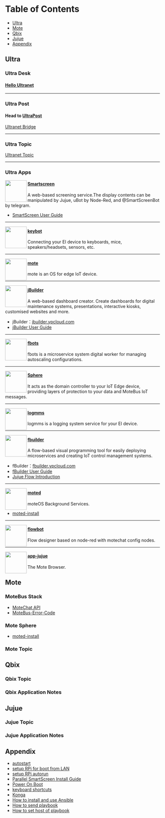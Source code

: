 # Table of Contents
* [Ultra](#1)
* [Mote](#3)
* [Qbix](#qbix)
* [Jujue](#jujue)
* [Appendix](#appendix)


## <h2 id="1">Ultra</h2>
### Ultra Desk
#### [Hello Ultranet](https://github.com/motebus/ultranet/blob/main/Hello%20UltraDesk/Welcome%20to%20UltraDesk.md)

---

### Ultra Post
#### Head to [UltraPost](https://ultrapost.ypcloud.com/)
[Ultranet Bridge](https://github.com/motebus/ultrabook/blob/main/Ultranet%20Bridge/Ultranet%20Bridge.md)

---

### Ultra Topic
[Ultranet Topic](https://github.com/motebus/ultranet/blob/main/MoteBus%20Stack/Ultranet%20Topic.md)

---

### Ultra Apps
<img align="left" height="70" src="https://res.cloudinary.com/canonical/image/fetch/f_auto,q_auto,fl_sanitize,w_60,h_60/https://dashboard.snapcraft.io/site_media/appmedia/2018/08/smartscreen_256x256.png" />

#### [Smartscreen](https://snapcraft.io/smartscreen)
A web-based screening service.The display contents can be manipulated by Jujue, uBot by Node-Red, and @SmartScreenBot by telegram.
* [SmartScreen User Guide](https://github.com/motebus/ultranet/blob/main/Ultranet%20Apps/SmartScreen%20User%20Guide.md)
-----
<img align="left" height="70" src="https://res.cloudinary.com/canonical/image/fetch/f_auto,q_auto,fl_sanitize,w_60,h_60/https://dashboard.snapcraft.io/site_media/appmedia/2021/01/6381ab4a-7e9f-4a98-8749-7399c7485d2f.jpg.png" />

#### [keybot](https://snapcraft.io/keybot)
Connecting your EI device to keyboards, mice, speakers/headsets, sensors, etc.

-----
<img align="left" height="70" src="https://res.cloudinary.com/canonical/image/fetch/f_auto,q_auto,fl_sanitize,w_60,h_60/https://dashboard.snapcraft.io/site_media/appmedia/2021/01/1a90ef56-7301-4f38-bfaa-04407c1ed523.jpg.png" />

#### [mote](https://snapcraft.io/mote)
mote is an OS for edge IoT device.

-----
<img align="left" height="70" src="https://res.cloudinary.com/canonical/image/fetch/f_auto,q_auto,fl_sanitize,w_60,h_60/https://dashboard.snapcraft.io/site_media/appmedia/2021/01/851a6190-ffb1-461b-a7bc-c675d252038f.jpg.png" />

#### [jBuilder](https://snapcraft.io/jbuilder)
A web-based dashboard creator. Create dashboards for digital maintenance systems, presentations, interactive kiosks, customised websites and more.
* jBuilder：[jbuilder.ypcloud.com](https://jbuilder.ypcloud.com/)
* [jBuilder User Guide](https://github.com/motebus/ultranet/blob/main/Ultranet%20Apps/jBuilder%20User%20Guide.md)
 
-----
<img align="left" height="70" src="https://res.cloudinary.com/canonical/image/fetch/f_auto,q_auto,fl_sanitize,w_60,h_60/https://dashboard.snapcraft.io/site_media/appmedia/2021/01/7e65d1f7-8d79-4014-b970-056464ca6811.jpg.png" />

#### [fbots](https://snapcraft.io/fbots)
fbots is a microservice system digital worker for managing autoscaling configurations.

-----
<img align="left" height="70" src="https://res.cloudinary.com/canonical/image/fetch/f_auto,q_auto,fl_sanitize,w_60,h_60/https://dashboard.snapcraft.io/site_media/appmedia/2018/08/sphere_256x256.png" />

#### [Sphere](https://snapcraft.io/sphere)
It acts as the domain controller to your IoT Edge device, providing layers of protection to your data and MoteBus IoT messages. 

-----
<img align="left" height="70" src="https://res.cloudinary.com/canonical/image/fetch/f_auto,q_auto,fl_sanitize,w_60,h_60/https://dashboard.snapcraft.io/site_media/appmedia/2021/01/9d3a2da3-db74-42b0-875c-7754a328074a.jpg.png" />

#### [logmms](https://snapcraft.io/logmms)
logmms is a logging system service for your EI device. 

-----
<img align="left" height="70" src="https://res.cloudinary.com/canonical/image/fetch/f_auto,q_auto,fl_sanitize,w_60,h_60/https://dashboard.snapcraft.io/site_media/appmedia/2020/05/FB.png" />

#### [fbuilder](https://snapcraft.io/fbuilder)
A flow-based visual programming tool for easily deploying microservices and creating IoT control management systems.
* fBuilder：[fbuilder.ypcloud.com](http://fbuilder.ypcloud.com/login)
* [fBuilder User Guide](https://github.com/motebus/ultranet/blob/main/Ultranet%20Apps/fbuilder%20User%20Guide.md)
* [Jujue Flow Introduction](https://github.com/motebus/ultrabook/blob/main/Ultranet%20Apps/Jujue%20Flow%20Introduction.md)
-----
<img align="left" height="70" src="https://res.cloudinary.com/canonical/image/fetch/f_auto,q_auto,fl_sanitize,w_60,h_60/https://dashboard.snapcraft.io/site_media/appmedia/2020/08/7A7FE9FD-366E-43A5-8006-69EDFFF2548E.jpeg.png" />

#### [moted](https://snapcraft.io/moted)
moteOS Background Services.
* [moted-install](https://github.com/motebus/ultranet/blob/main/Ultranet%20Apps/moted-install.md)
-----
<img align="left" height="70" src="https://res.cloudinary.com/canonical/image/fetch/f_auto,q_auto,fl_sanitize,w_60,h_60/https://dashboard.snapcraft.io/site_media/appmedia/2020/03/fbuilder.jpeg_IMnAKHn.png" />

#### [flowbot](https://snapcraft.io/flowbot)
Flow designer based on node-red with motechat config nodes.

-----
<img align="left" height="70" src="https://res.cloudinary.com/canonical/image/fetch/f_auto,q_auto,fl_sanitize,w_60,h_60/https://dashboard.snapcraft.io/site_media/appmedia/2019/10/jujue_320x320.png" />

#### [app-jujue](https://snapcraft.io/app-jujue)
The Mote Browser. 


## <h2 id="3">Mote</h2>
### MoteBus Stack
* [MoteChat API](https://github.com/motebus/ultranet/blob/main/MoteBus%20Stack/MoteChat%20API.md)
* [MoteBus-Error-Code](https://github.com/motebus/ultranet/blob/main/MoteBus%20Stack/MoteBus-Error-Code.md)

### Mote Sphere
* [moted-install](https://github.com/motebus/ultrabook/blob/main/Mote%20Sphere/moted-install.md)

### Mote Topic

## Qbix
### Qbix Topic

### Qbix Application Notes


## Jujue
### Jujue Topic

### Jujue Application Notes

## Appendix
* [autostart](https://github.com/motebus/ultranet/blob/main/Application%20Note/autostart.md)
* [setup RPi for boot from LAN](https://github.com/motebus/ultrabook/blob/main/Application%20Note/setup%20RPi%20for%20boot%20from%20LAN.md)
* [setup RPi autorun](https://github.com/motebus/ultranet/blob/main/Application%20Note/setup%20RPI%20autorun.md)
* [Parallel SmartScreen Install Guide](https://github.com/motebus/ultranet/blob/main/Application%20Note/Parallel%20SmartScreens%20Install%20Guide.md)
* [Power On Boot](https://github.com/motebus/ultrabook/blob/main/Application%20Note/Power%20On%20Boot.md)
* [keyboard shortcuts](https://github.com/motebus/ultrabook/blob/main/Application%20Note/keyboard%20shortcuts.md)
* [Konga](https://github.com/motebus/ultrabook/blob/main/Application%20Note/Konga.md)
* [How to install and use Ansible](https://github.com/motebus/ultrabook/blob/main/Application%20Note/How%20to%20install%20and%20use%20Ansible.md)
* [How to send playbook](https://github.com/motebus/ultrabook/blob/main/Application%20Note/How%20to%20send%20playbook.md)
* [How to set host of playbook](https://github.com/motebus/ultrabook/blob/main/Application%20Note/How%20to%20set%20host%20of%20playbook.md)
